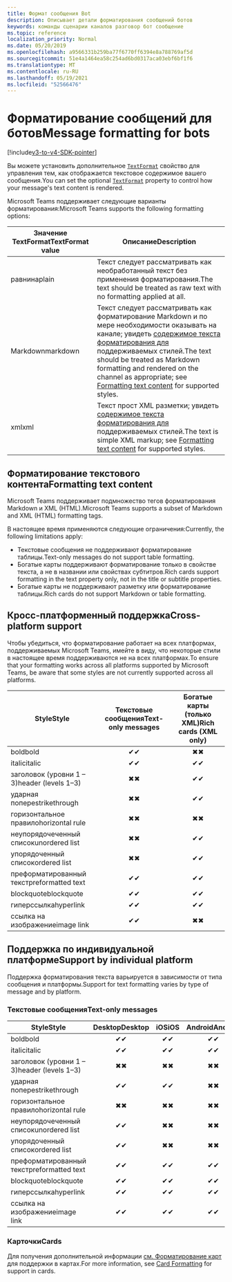```yaml
---
title: Формат сообщения Bot
description: Описывает детали форматирования сообщений ботов
keywords: команды сценарии каналов разговор бот сообщение
ms.topic: reference
localization_priority: Normal
ms.date: 05/20/2019
ms.openlocfilehash: a9566331b259ba77f6770ff6394e8a788769af5d
ms.sourcegitcommit: 51e4a1464ea58c254ad6bd0317aca03ebf6bf1f6
ms.translationtype: MT
ms.contentlocale: ru-RU
ms.lasthandoff: 05/19/2021
ms.locfileid: "52566476"
---
```

# <a name="message-formatting-for-bots"></a><span data-ttu-id="888db-104">Форматирование сообщений для ботов</span><span class="sxs-lookup"><span data-stu-id="888db-104">Message formatting for bots</span></span>

[!include[v3-to-v4-SDK-pointer](~/includes/v3-to-v4-pointer-bots.md)]

<span data-ttu-id="888db-105">Вы можете установить дополнительное [`TextFormat`](/bot-framework/dotnet/bot-builder-dotnet-create-messages#customizing-a-message) свойство для управления тем, как отображается текстовое содержимое вашего сообщения.</span><span class="sxs-lookup"><span data-stu-id="888db-105">You can set the optional [`TextFormat`](/bot-framework/dotnet/bot-builder-dotnet-create-messages#customizing-a-message) property to control how your message's text content is rendered.</span></span>

<span data-ttu-id="888db-106">Microsoft Teams поддерживает следующие варианты форматирования:</span><span class="sxs-lookup"><span data-stu-id="888db-106">Microsoft Teams supports the following formatting options:</span></span>

| <span data-ttu-id="888db-107">Значение TextFormat</span><span class="sxs-lookup"><span data-stu-id="888db-107">TextFormat value</span></span> | <span data-ttu-id="888db-108">Описание</span><span class="sxs-lookup"><span data-stu-id="888db-108">Description</span></span> |
| --- | --- |
| <span data-ttu-id="888db-109">равнина</span><span class="sxs-lookup"><span data-stu-id="888db-109">plain</span></span> | <span data-ttu-id="888db-110">Текст следует рассматривать как необработанный текст без применения форматирования.</span><span class="sxs-lookup"><span data-stu-id="888db-110">The text should be treated as raw text with no formatting applied at all.</span></span> |
| <span data-ttu-id="888db-111">Markdown</span><span class="sxs-lookup"><span data-stu-id="888db-111">markdown</span></span> | <span data-ttu-id="888db-112">Текст следует рассматривать как форматирование Markdown и по мере необходимости оказывать на канале; увидеть [содержимое текста форматирования для](#formatting-text-content) поддерживаемых стилей.</span><span class="sxs-lookup"><span data-stu-id="888db-112">The text should be treated as Markdown formatting and rendered on the channel as appropriate; see [Formatting text content](#formatting-text-content) for supported styles.</span></span> |
| <span data-ttu-id="888db-113">xml</span><span class="sxs-lookup"><span data-stu-id="888db-113">xml</span></span> | <span data-ttu-id="888db-114">Текст прост XML разметки; увидеть [содержимое текста форматирования для](#formatting-text-content) поддерживаемых стилей.</span><span class="sxs-lookup"><span data-stu-id="888db-114">The text is simple XML markup; see [Formatting text content](#formatting-text-content) for supported styles.</span></span> |

## <a name="formatting-text-content"></a><span data-ttu-id="888db-115">Форматирование текстового контента</span><span class="sxs-lookup"><span data-stu-id="888db-115">Formatting text content</span></span>

<span data-ttu-id="888db-116">Microsoft Teams поддерживает подмножество тегов форматирования Markdown и XML (HTML).</span><span class="sxs-lookup"><span data-stu-id="888db-116">Microsoft Teams supports a subset of Markdown and XML (HTML) formatting tags.</span></span>

<span data-ttu-id="888db-117">В настоящее время применяются следующие ограничения:</span><span class="sxs-lookup"><span data-stu-id="888db-117">Currently, the following limitations apply:</span></span>

* <span data-ttu-id="888db-118">Текстовые сообщения не поддерживают форматирование таблицы.</span><span class="sxs-lookup"><span data-stu-id="888db-118">Text-only messages do not support table formatting.</span></span>
* <span data-ttu-id="888db-119">Богатые карты поддерживают форматирование только в свойстве текста, а не в названии или свойствах субтитров.</span><span class="sxs-lookup"><span data-stu-id="888db-119">Rich cards support formatting in the text property only, not in the title or subtitle properties.</span></span>
* <span data-ttu-id="888db-120">Богатые карты не поддерживают разметку или форматирование таблицы.</span><span class="sxs-lookup"><span data-stu-id="888db-120">Rich cards do not support Markdown or table formatting.</span></span>

## <a name="cross-platform-support"></a><span data-ttu-id="888db-121">Кросс-платформенный поддержка</span><span class="sxs-lookup"><span data-stu-id="888db-121">Cross-platform support</span></span>

<span data-ttu-id="888db-122">Чтобы убедиться, что форматирование работает на всех платформах, поддерживаемых Microsoft Teams, имейте в виду, что некоторые стили в настоящее время поддерживаются не на всех платформах.</span><span class="sxs-lookup"><span data-stu-id="888db-122">To ensure that your formatting works across all platforms supported by Microsoft Teams, be aware that some styles are not currently supported across all platforms.</span></span>

| <span data-ttu-id="888db-123">Style</span><span class="sxs-lookup"><span data-stu-id="888db-123">Style</span></span>                     | <span data-ttu-id="888db-124">Текстовые сообщения</span><span class="sxs-lookup"><span data-stu-id="888db-124">Text-only messages</span></span> | <span data-ttu-id="888db-125">Богатые карты (только XML)</span><span class="sxs-lookup"><span data-stu-id="888db-125">Rich cards (XML only)</span></span> |
| ---                       | :---: | :---: |
| <span data-ttu-id="888db-126">bold</span><span class="sxs-lookup"><span data-stu-id="888db-126">bold</span></span>                      | <span data-ttu-id="888db-127">✔</span><span class="sxs-lookup"><span data-stu-id="888db-127">✔</span></span> | <span data-ttu-id="888db-128">✖</span><span class="sxs-lookup"><span data-stu-id="888db-128">✖</span></span> |
| <span data-ttu-id="888db-129">italic</span><span class="sxs-lookup"><span data-stu-id="888db-129">italic</span></span>                    | <span data-ttu-id="888db-130">✔</span><span class="sxs-lookup"><span data-stu-id="888db-130">✔</span></span> | <span data-ttu-id="888db-131">✔</span><span class="sxs-lookup"><span data-stu-id="888db-131">✔</span></span> |
| <span data-ttu-id="888db-132">заголовок (уровни 1 &ndash; 3)</span><span class="sxs-lookup"><span data-stu-id="888db-132">header (levels 1&ndash;3)</span></span> | <span data-ttu-id="888db-133">✖</span><span class="sxs-lookup"><span data-stu-id="888db-133">✖</span></span> | <span data-ttu-id="888db-134">✔</span><span class="sxs-lookup"><span data-stu-id="888db-134">✔</span></span> |
| <span data-ttu-id="888db-135">ударная попере</span><span class="sxs-lookup"><span data-stu-id="888db-135">strikethrough</span></span>             | <span data-ttu-id="888db-136">✖</span><span class="sxs-lookup"><span data-stu-id="888db-136">✖</span></span> | <span data-ttu-id="888db-137">✔</span><span class="sxs-lookup"><span data-stu-id="888db-137">✔</span></span> |
| <span data-ttu-id="888db-138">горизонтальное правило</span><span class="sxs-lookup"><span data-stu-id="888db-138">horizontal rule</span></span>           | <span data-ttu-id="888db-139">✖</span><span class="sxs-lookup"><span data-stu-id="888db-139">✖</span></span> | <span data-ttu-id="888db-140">✖</span><span class="sxs-lookup"><span data-stu-id="888db-140">✖</span></span> |
| <span data-ttu-id="888db-141">неупорядочеченный список</span><span class="sxs-lookup"><span data-stu-id="888db-141">unordered list</span></span>            | <span data-ttu-id="888db-142">✖</span><span class="sxs-lookup"><span data-stu-id="888db-142">✖</span></span> | <span data-ttu-id="888db-143">✔</span><span class="sxs-lookup"><span data-stu-id="888db-143">✔</span></span> |
| <span data-ttu-id="888db-144">упорядоченный список</span><span class="sxs-lookup"><span data-stu-id="888db-144">ordered list</span></span>              | <span data-ttu-id="888db-145">✖</span><span class="sxs-lookup"><span data-stu-id="888db-145">✖</span></span> | <span data-ttu-id="888db-146">✔</span><span class="sxs-lookup"><span data-stu-id="888db-146">✔</span></span> |
| <span data-ttu-id="888db-147">преформатированный текст</span><span class="sxs-lookup"><span data-stu-id="888db-147">preformatted text</span></span>         | <span data-ttu-id="888db-148">✔</span><span class="sxs-lookup"><span data-stu-id="888db-148">✔</span></span> | <span data-ttu-id="888db-149">✔</span><span class="sxs-lookup"><span data-stu-id="888db-149">✔</span></span> |
| <span data-ttu-id="888db-150">blockquote</span><span class="sxs-lookup"><span data-stu-id="888db-150">blockquote</span></span>                | <span data-ttu-id="888db-151">✔</span><span class="sxs-lookup"><span data-stu-id="888db-151">✔</span></span> | <span data-ttu-id="888db-152">✔</span><span class="sxs-lookup"><span data-stu-id="888db-152">✔</span></span> |
| <span data-ttu-id="888db-153">гиперссылка</span><span class="sxs-lookup"><span data-stu-id="888db-153">hyperlink</span></span>                 | <span data-ttu-id="888db-154">✔</span><span class="sxs-lookup"><span data-stu-id="888db-154">✔</span></span> | <span data-ttu-id="888db-155">✔</span><span class="sxs-lookup"><span data-stu-id="888db-155">✔</span></span> |
| <span data-ttu-id="888db-156">ссылка на изображение</span><span class="sxs-lookup"><span data-stu-id="888db-156">image link</span></span>                | <span data-ttu-id="888db-157">✔</span><span class="sxs-lookup"><span data-stu-id="888db-157">✔</span></span> | <span data-ttu-id="888db-158">✖</span><span class="sxs-lookup"><span data-stu-id="888db-158">✖</span></span> |

## <a name="support-by-individual-platform"></a><span data-ttu-id="888db-159">Поддержка по индивидуальной платформе</span><span class="sxs-lookup"><span data-stu-id="888db-159">Support by individual platform</span></span>

<span data-ttu-id="888db-160">Поддержка форматирования текста варьируется в зависимости от типа сообщения и платформы.</span><span class="sxs-lookup"><span data-stu-id="888db-160">Support for text formatting varies by type of message and by platform.</span></span>

### <a name="text-only-messages"></a><span data-ttu-id="888db-161">Текстовые сообщения</span><span class="sxs-lookup"><span data-stu-id="888db-161">Text-only messages</span></span>

| <span data-ttu-id="888db-162">Style</span><span class="sxs-lookup"><span data-stu-id="888db-162">Style</span></span>                     | <span data-ttu-id="888db-163">Desktop</span><span class="sxs-lookup"><span data-stu-id="888db-163">Desktop</span></span> | <span data-ttu-id="888db-164">iOS</span><span class="sxs-lookup"><span data-stu-id="888db-164">iOS</span></span> | <span data-ttu-id="888db-165">Android</span><span class="sxs-lookup"><span data-stu-id="888db-165">Android</span></span> |
| ---                       | :---: | :---: | :---: |
| <span data-ttu-id="888db-166">bold</span><span class="sxs-lookup"><span data-stu-id="888db-166">bold</span></span>                      | <span data-ttu-id="888db-167">✔</span><span class="sxs-lookup"><span data-stu-id="888db-167">✔</span></span> | <span data-ttu-id="888db-168">✔</span><span class="sxs-lookup"><span data-stu-id="888db-168">✔</span></span> | <span data-ttu-id="888db-169">✔</span><span class="sxs-lookup"><span data-stu-id="888db-169">✔</span></span> |
| <span data-ttu-id="888db-170">italic</span><span class="sxs-lookup"><span data-stu-id="888db-170">italic</span></span>                    | <span data-ttu-id="888db-171">✔</span><span class="sxs-lookup"><span data-stu-id="888db-171">✔</span></span> | <span data-ttu-id="888db-172">✔</span><span class="sxs-lookup"><span data-stu-id="888db-172">✔</span></span> | <span data-ttu-id="888db-173">✔</span><span class="sxs-lookup"><span data-stu-id="888db-173">✔</span></span> |
| <span data-ttu-id="888db-174">заголовок (уровни 1 &ndash; 3)</span><span class="sxs-lookup"><span data-stu-id="888db-174">header (levels 1&ndash;3)</span></span> | <span data-ttu-id="888db-175">✖</span><span class="sxs-lookup"><span data-stu-id="888db-175">✖</span></span> | <span data-ttu-id="888db-176">✖</span><span class="sxs-lookup"><span data-stu-id="888db-176">✖</span></span> | <span data-ttu-id="888db-177">✖</span><span class="sxs-lookup"><span data-stu-id="888db-177">✖</span></span> |
| <span data-ttu-id="888db-178">ударная попере</span><span class="sxs-lookup"><span data-stu-id="888db-178">strikethrough</span></span>             | <span data-ttu-id="888db-179">✔</span><span class="sxs-lookup"><span data-stu-id="888db-179">✔</span></span> | <span data-ttu-id="888db-180">✔</span><span class="sxs-lookup"><span data-stu-id="888db-180">✔</span></span> | <span data-ttu-id="888db-181">✖</span><span class="sxs-lookup"><span data-stu-id="888db-181">✖</span></span> |
| <span data-ttu-id="888db-182">горизонтальное правило</span><span class="sxs-lookup"><span data-stu-id="888db-182">horizontal rule</span></span>           | <span data-ttu-id="888db-183">✖</span><span class="sxs-lookup"><span data-stu-id="888db-183">✖</span></span> | <span data-ttu-id="888db-184">✖</span><span class="sxs-lookup"><span data-stu-id="888db-184">✖</span></span> | <span data-ttu-id="888db-185">✖</span><span class="sxs-lookup"><span data-stu-id="888db-185">✖</span></span> |
| <span data-ttu-id="888db-186">неупорядочеченный список</span><span class="sxs-lookup"><span data-stu-id="888db-186">unordered list</span></span>            | <span data-ttu-id="888db-187">✔</span><span class="sxs-lookup"><span data-stu-id="888db-187">✔</span></span> | <span data-ttu-id="888db-188">✖</span><span class="sxs-lookup"><span data-stu-id="888db-188">✖</span></span> | <span data-ttu-id="888db-189">✖</span><span class="sxs-lookup"><span data-stu-id="888db-189">✖</span></span> |
| <span data-ttu-id="888db-190">упорядоченный список</span><span class="sxs-lookup"><span data-stu-id="888db-190">ordered list</span></span>              | <span data-ttu-id="888db-191">✔</span><span class="sxs-lookup"><span data-stu-id="888db-191">✔</span></span> | <span data-ttu-id="888db-192">✖</span><span class="sxs-lookup"><span data-stu-id="888db-192">✖</span></span> | <span data-ttu-id="888db-193">✖</span><span class="sxs-lookup"><span data-stu-id="888db-193">✖</span></span> |
| <span data-ttu-id="888db-194">преформатированный текст</span><span class="sxs-lookup"><span data-stu-id="888db-194">preformatted text</span></span>         | <span data-ttu-id="888db-195">✔</span><span class="sxs-lookup"><span data-stu-id="888db-195">✔</span></span> | <span data-ttu-id="888db-196">✔</span><span class="sxs-lookup"><span data-stu-id="888db-196">✔</span></span> | <span data-ttu-id="888db-197">✔</span><span class="sxs-lookup"><span data-stu-id="888db-197">✔</span></span> |
| <span data-ttu-id="888db-198">blockquote</span><span class="sxs-lookup"><span data-stu-id="888db-198">blockquote</span></span>                | <span data-ttu-id="888db-199">✔</span><span class="sxs-lookup"><span data-stu-id="888db-199">✔</span></span> | <span data-ttu-id="888db-200">✔</span><span class="sxs-lookup"><span data-stu-id="888db-200">✔</span></span> | <span data-ttu-id="888db-201">✔</span><span class="sxs-lookup"><span data-stu-id="888db-201">✔</span></span> |
| <span data-ttu-id="888db-202">гиперссылка</span><span class="sxs-lookup"><span data-stu-id="888db-202">hyperlink</span></span>                 | <span data-ttu-id="888db-203">✔</span><span class="sxs-lookup"><span data-stu-id="888db-203">✔</span></span> | <span data-ttu-id="888db-204">✔</span><span class="sxs-lookup"><span data-stu-id="888db-204">✔</span></span> | <span data-ttu-id="888db-205">✔</span><span class="sxs-lookup"><span data-stu-id="888db-205">✔</span></span> |
| <span data-ttu-id="888db-206">ссылка на изображение</span><span class="sxs-lookup"><span data-stu-id="888db-206">image link</span></span>                | <span data-ttu-id="888db-207">✔</span><span class="sxs-lookup"><span data-stu-id="888db-207">✔</span></span> | <span data-ttu-id="888db-208">✔</span><span class="sxs-lookup"><span data-stu-id="888db-208">✔</span></span> | <span data-ttu-id="888db-209">✔</span><span class="sxs-lookup"><span data-stu-id="888db-209">✔</span></span> |

### <a name="cards"></a><span data-ttu-id="888db-210">Карточки</span><span class="sxs-lookup"><span data-stu-id="888db-210">Cards</span></span>

<span data-ttu-id="888db-211">Для получения дополнительной информации [см. Форматирование карт](~/task-modules-and-cards/cards/cards-format.md) для поддержки в картах.</span><span class="sxs-lookup"><span data-stu-id="888db-211">For more information, see [Card Formatting](~/task-modules-and-cards/cards/cards-format.md) for support in cards.</span></span>
